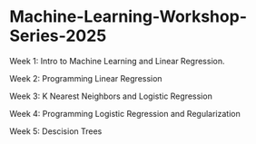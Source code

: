 # Machine-Learning-Workshop-Series-2025

Week 1: 
Intro to Machine Learning and Linear Regression.

Week 2:
Programming Linear Regression 

Week 3:
K Nearest Neighbors and Logistic Regression

Week 4:
Programming Logistic Regression and Regularization 

Week 5:
Descision Trees
